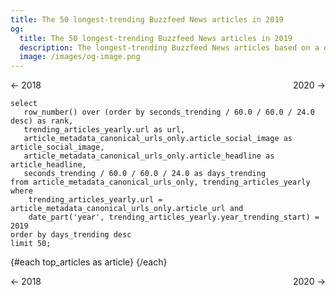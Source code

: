 ```yaml
---
title: The 50 longest-trending Buzzfeed News articles in 2019
og:
  title: The 50 longest-trending Buzzfeed News articles in 2019
  description: The longest-trending Buzzfeed News articles based on a dataset of snapshots taken of the home page's "Trending" strip every 5 minutes from Nov 2018 until May 5th, when the newsroom shut down.
  image: /images/og-image.png
---
```


<script>
  import ArticleRow from '$lib/ArticleRow.svelte';
</script>

<style>
    .same-line {
        display: flex;
        flex-direction: row;
        justify-content: space-between;
    }
</style>

<span class="same-line">
    <BigLink href="/yearly/2018">← 2018</BigLink>
    <BigLink href="/yearly/2020">2020 →</BigLink>
</span>

```top_articles
select
   row_number() over (order by seconds_trending / 60.0 / 60.0 / 24.0 desc) as rank,
   trending_articles_yearly.url as url,
   article_metadata_canonical_urls_only.article_social_image as article_social_image,
   article_metadata_canonical_urls_only.article_headline as article_headline,
   seconds_trending / 60.0 / 60.0 / 24.0 as days_trending
from article_metadata_canonical_urls_only, trending_articles_yearly
where
    trending_articles_yearly.url = article_metadata_canonical_urls_only.article_url and
    date_part('year', trending_articles_yearly.year_trending_start) = 2019
order by days_trending desc
limit 50;
```

{#each top_articles as article}
<ArticleRow
  rank={article.rank}
  image_url={article.article_social_image}
  days_trending={article.days_trending}
  headline={article.article_headline}
  article_url={article.url}
/>
{/each}

<span class="same-line">
    <BigLink href="/yearly/2018">← 2018</BigLink>
    <BigLink href="/yearly/2020">2020 →</BigLink>
</span>
